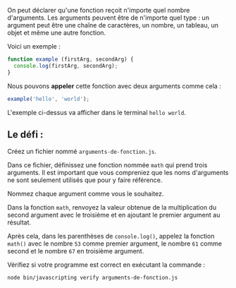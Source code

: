 On peut déclarer qu'une fonction reçoit n'importe quel nombre d'arguments. Les arguments peuvent être de n'importe quel type : un argument peut être une chaîne de caractères, un nombre, un tableau, un objet et même une autre fonction.

Voici un exemple :

```js
function example (firstArg, secondArg) {
  console.log(firstArg, secondArg);
}
```

Nous pouvons **appeler** cette fonction avec deux arguments comme cela :

```js
example('hello', 'world');
```

L'exemple ci-dessus va afficher dans le terminal `hello world`.

## Le défi :

Créez un fichier nommé `arguments-de-fonction.js`.

Dans ce fichier, définissez une fonction nommée `math` qui prend trois arguments. Il est important que vous compreniez que les noms d'arguments ne sont seulement utilisés que pour y faire référence.

Nommez chaque argument comme vous le souhaitez.

Dans la fonction `math`, renvoyez la valeur obtenue de la multiplication du second argument avec le troisième et en ajoutant le premier argument au résultat.

Après cela, dans les parenthèses de `console.log()`, appelez la fonction `math()` avec le nombre `53` comme premier argument, le nombre `61` comme second et le nombre `67` en troisième argument.

Vérifiez si votre programme est correct en exécutant la commande :

```bash
node bin/javascripting verify arguments-de-fonction.js
```
